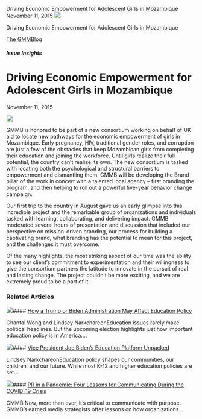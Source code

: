 



Driving Economic Empowerment for Adolescent Girls in Mozambique
November 11, 2015
![](data:image/gif;base64,R0lGODlhAQABAAAAACH5BAEKAAEALAAAAAABAAEAAAICTAEAOw==)![](https://www.gmmb.com/wp-content/uploads/2015/12/AdolescentGirlsMozambique-e1501261846157.jpg)



Driving Economic Empowerment for Adolescent Girls in Mozambique





 [The GMMBlog](/blog/)



##### Issue Insights

 Driving Economic Empowerment for Adolescent Girls in Mozambique
===============================================================


November 11, 2015



![](data:image/gif;base64,R0lGODlhAQABAAAAACH5BAEKAAEALAAAAAABAAEAAAICTAEAOw==)![](https://www.gmmb.com/wp-content/uploads/2015/12/AdolescentGirlsMozambique-e1501261846157-552x552.jpg) 


GMMB is honored to be part of a new consortium working on behalf of UK aid to locate new pathways for the economic empowerment of girls in Mozambique. Early pregnancy, HIV, traditional gender roles, and corruption are just a few of the obstacles that keep Mozambican girls from completing their education and joining the workforce. Until girls realize their full potential, the country can’t realize its own. The new consortium is tasked with locating both the psychological and structural barriers to empowerment and dismantling them. GMMB will be developing the Brand pillar of the work in concert with a talented local agency – first branding the program, and then helping to roll out a powerful five-year behavior change campaign.


Our first trip to the country in August gave us an early glimpse into this incredible project and the remarkable group of organizations and individuals tasked with learning, collaborating, and delivering impact. GMMB moderated several hours of presentation and discussion that included our perspective on mission-driven branding, our process for building a captivating brand, what branding has the potential to mean for this project, and the challenges it must overcome.


Of the many highlights, the most striking aspect of our time was the ability to see our client’s commitment to experimentation and their willingness to give the consortium partners the latitude to innovate in the pursuit of real and lasting change. The project couldn’t be more exciting, and we are extremely proud to be a part of it.









### Related Articles

![](data:image/gif;base64,R0lGODlhAQABAAAAACH5BAEKAAEALAAAAAABAAEAAAICTAEAOw==)![](https://www.gmmb.com/wp-content/uploads/2020/11/neonbrand-zFSo6bnZJTw-unsplash-scaled-380x200.jpg)#### [How a Trump or Biden Administration May Affect Education Policy](https://www.gmmb.com/news/trump-biden-education-policy/)

Chantal Wong and Lindsey NarkchareonEducation issues rarely make political headlines. But the upcoming election highlights just how important education policy is in America.…

![](data:image/gif;base64,R0lGODlhAQABAAAAACH5BAEKAAEALAAAAAABAAEAAAICTAEAOw==)![](https://www.gmmb.com/wp-content/uploads/2020/11/kimberly-farmer-lUaaKCUANVI-unsplash-380x200.jpg)#### [Vice President Joe Biden’s Education Platform Unpacked](https://www.gmmb.com/news/vice-president-joe-bidens-education-platform-unpacked/)

Lindsey NarkchareonEducation policy shapes our communities, our children, and our future. While most K-12 and higher education policies are set…

![](data:image/gif;base64,R0lGODlhAQABAAAAACH5BAEKAAEALAAAAAABAAEAAAICTAEAOw==)![](https://www.gmmb.com/wp-content/uploads/2020/11/covid-19-gmmb-post-380x200.jpg)#### [PR in a Pandemic: Four Lessons for Communicating During the COVID-19 Crisis](https://www.gmmb.com/news/covid19-crisis-communications/)

GMMB Now, more than ever, it’s critical to communicate with purpose. GMMB’s earned media strategists offer lessons on how organizations…





